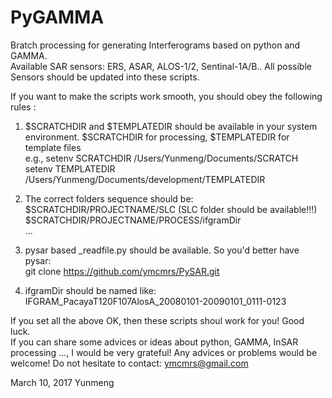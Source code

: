 # PyGAMMA   

Bratch processing for generating Interferograms based on python and GAMMA.      
Available SAR sensors:  ERS, ASAR, ALOS-1/2, Sentinal-1A/B..   All possible Sensors should be updated into these scripts.          

If you want to make the scripts work smooth, you should obey the following rules :            

1) $SCRATCHDIR and $TEMPLATEDIR should be available in your system environment. $SCRATCHDIR for processing, $TEMPLATEDIR for template files      
e.g., setenv SCRATCHDIR /Users/Yunmeng/Documents/SCRATCH       
      setenv TEMPLATEDIR /Users/Yunmeng/Documents/development/TEMPLATEDIR    
          
2) The correct folders sequence should be:   
     $SCRATCHDIR/PROJECTNAME/SLC       (SLC folder should be available!!!)  
     $SCRATCHDIR/PROJECTNAME/PROCESS/ifgramDir  
     ...    
        
 3) pysar based _readfile.py  should be available.  So you'd better have pysar:       
      git clone https://github.com/ymcmrs/PySAR.git
      
 4) ifgramDir should be named like:  IFGRAM_PacayaT120F107AlosA_20080101-20090101_0111-0123   
     
     
If you set all the above OK, then these scripts shoul work for you!  Good luck.      
If you can share some advices or ideas about python, GAMMA, InSAR processing ..., I would be very grateful! 
 Any advices or problems would be welcome!  Do not hesitate to contact: ymcmrs@gmail.com 
 
 
 
 March 10, 2017   Yunmeng    
